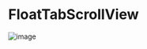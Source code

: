 # FloatTabScrollView

![image](https://github.com/panda912/FloatTabScrollView/blob/master/art/screen.gif)